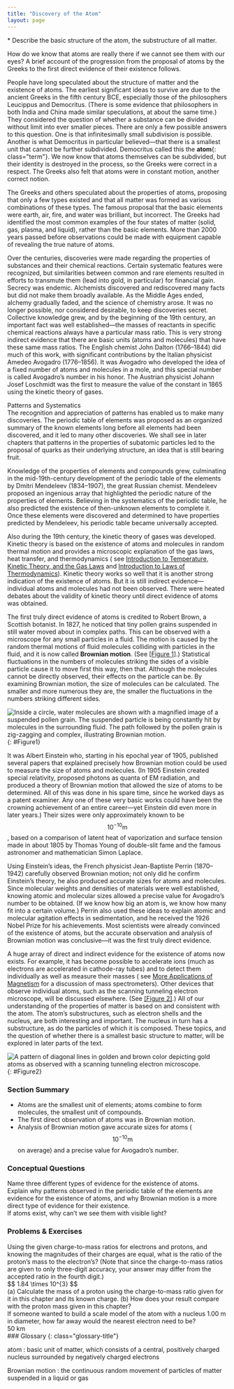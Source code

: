 ```yaml
---
title: "Discovery of the Atom"
layout: page
---
```


<div class="abstract" markdown="1">
* Describe the basic structure of the atom, the substructure of all matter.
</div>

How do we know that atoms are really there if we cannot see them with our eyes?
A brief account of the progression from the proposal of atoms by the Greeks to
the first direct evidence of their existence follows.

People have long speculated about the structure of matter and the existence of
atoms. The earliest significant ideas to survive are due to the ancient Greeks
in the fifth century BCE, especially those of the philosophers Leucippus and
Democritus. (There is some evidence that philosophers in both India and China
made similar speculations, at about the same time.) They considered the question
of whether a substance can be divided without limit into ever smaller pieces.
There are only a few possible answers to this question. One is that
infinitesimally small subdivision is possible. Another is what Democritus in
particular believed—that there is a smallest unit that cannot be further
subdivided. Democritus called this the **atom**{: class="term"}. We now know
that atoms themselves can be subdivided, but their identity is destroyed in the
process, so the Greeks were correct in a respect. The Greeks also felt that
atoms were in constant motion, another correct notion.

The Greeks and others speculated about the properties of atoms, proposing that
only a few types existed and that all matter was formed as various combinations
of these types. The famous proposal that the basic elements were earth, air,
fire, and water was brilliant, but incorrect. The Greeks had identified the most
common examples of the four states of matter (solid, gas, plasma, and liquid),
rather than the basic elements. More than 2000 years passed before observations
could be made with equipment capable of revealing the true nature of atoms.

Over the centuries, discoveries were made regarding the properties of substances
and their chemical reactions. Certain systematic features were recognized, but
similarities between common and rare elements resulted in efforts to transmute
them (lead into gold, in particular) for financial gain. Secrecy was endemic.
Alchemists discovered and rediscovered many facts but did not make them broadly
available. As the Middle Ages ended, alchemy gradually faded, and the science of
chemistry arose. It was no longer possible, nor considered desirable, to keep
discoveries secret. Collective knowledge grew, and by the beginning of the 19th
century, an important fact was well established—the masses of reactants in
specific chemical reactions always have a particular mass ratio. This is very
strong indirect evidence that there are basic units (atoms and molecules) that
have these same mass ratios. The English chemist John Dalton (1766–1844) did
much of this work, with significant contributions by the Italian physicist
Amedeo Avogadro (1776–1856). It was Avogadro who developed the idea of a fixed
number of atoms and molecules in a mole, and this special number is called
Avogadro’s number in his honor. The Austrian physicist Johann Josef Loschmidt
was the first to measure the value of the constant in 1865 using the kinetic
theory of gases.

<div class="note" data-has-label="true" data-label="" markdown="1">
<div class="title">
Patterns and Systematics
</div>
The recognition and appreciation of patterns has enabled us to make many discoveries. The periodic table of elements was proposed as an organized summary of the known elements long before all elements had been discovered, and it led to many other discoveries. We shall see in later chapters that patterns in the properties of subatomic particles led to the proposal of quarks as their underlying structure, an idea that is still bearing fruit.

</div>

Knowledge of the properties of elements and compounds grew, culminating in the
mid-19th-century development of the periodic table of the elements by Dmitri
Mendeleev (1834–1907), the great Russian chemist. Mendeleev proposed an
ingenious array that highlighted the periodic nature of the properties of
elements. Believing in the systematics of the periodic table, he also predicted
the existence of then-unknown elements to complete it. Once these elements were
discovered and determined to have properties predicted by Mendeleev, his
periodic table became universally accepted.

Also during the 19th century, the kinetic theory of gases was developed. Kinetic
theory is based on the existence of atoms and molecules in random thermal motion
and provides a microscopic explanation of the gas laws, heat transfer, and
thermodynamics (
see [Introduction to Temperature, Kinetic Theory, and the Gas Laws](../contents/ch13TemperatureKineticTheoryAndTheGasLaws)
and [Introduction to Laws of Thermodynamics](../contents/ch15Thermodynamics)). Kinetic
theory works so well that it is another strong indication of the existence of
atoms. But it is still indirect evidence—individual atoms and molecules had not
been observed. There were heated debates about the validity of kinetic theory
until direct evidence of atoms was obtained.

The first truly direct evidence of atoms is credited to Robert Brown, a Scottish
botanist. In 1827, he noticed that tiny pollen grains suspended in still water
moved about in complex paths. This can be observed with a microscope for any
small particles in a fluid. The motion is caused by the random thermal motions
of fluid molecules colliding with particles in the fluid, and it is now
called **Brownian motion**. (See [[Figure 1]](#Figure1).) Statistical
fluctuations in the numbers of molecules striking the sides of a visible
particle cause it to move first this way, then that. Although the molecules
cannot be directly observed, their effects on the particle can be. By examining
Brownian motion, the size of molecules can be calculated. The smaller and more
numerous they are, the smaller the fluctuations in the numbers striking
different sides.

![Inside a circle, water molecules are shown with a magnified image of a suspended pollen grain. The suspended particle is being constantly hit by molecules in the surrounding fluid. The path followed by the pollen grain is zig-zagging and complex, illustrating Brownian motion.](../resources/Figure_30_01_01a.jpg "The position of a pollen grain in water, measured every few seconds under a microscope, exhibits Brownian motion. Brownian motion is due to fluctuations in the number of atoms and molecules colliding with a small mass, causing it to move about in complex paths. This is nearly direct evidence for the existence of atoms, providing a satisfactory alternative explanation cannot be found.")
{: #Figure1}

It was Albert Einstein who, starting in his epochal year of 1905, published
several papers that explained precisely how Brownian motion could be used to
measure the size of atoms and molecules. (In 1905 Einstein created special
relativity, proposed photons as quanta of EM radiation, and produced a theory of
Brownian motion that allowed the size of atoms to be determined. All of this was
done in his spare time, since he worked days as a patent examiner. Any one of
these very basic works could have been the crowning achievement of an entire
career—yet Einstein did even more in later years.) Their sizes were only
approximately known to be $$10^{\text{−10}} \text{m} $$ , based on a comparison
of latent heat of vaporization and surface tension made in about 1805 by Thomas
Young of double-slit fame and the famous astronomer and mathematician Simon
Laplace.

Using Einstein’s ideas, the French physicist Jean-Baptiste Perrin (1870–1942)
carefully observed Brownian motion; not only did he confirm Einstein’s theory,
he also produced accurate sizes for atoms and molecules. Since molecular weights
and densities of materials were well established, knowing atomic and molecular
sizes allowed a precise value for Avogadro’s number to be obtained. (If we know
how big an atom is, we know how many fit into a certain volume.) Perrin also
used these ideas to explain atomic and molecular agitation effects in
sedimentation, and he received the 1926 Nobel Prize for his achievements. Most
scientists were already convinced of the existence of atoms, but the accurate
observation and analysis of Brownian motion was conclusive—it was the first
truly direct evidence.

A huge array of direct and indirect evidence for the existence of atoms now
exists. For example, it has become possible to accelerate ions (much as
electrons are accelerated in cathode-ray tubes) and to detect them individually
as well as measure their masses (
see [More Applications of Magnetism](../contents/ch22MoreApplicationsOfMagnetism)
for a discussion of mass spectrometers). Other devices that observe individual
atoms, such as the scanning tunneling electron microscope, will be discussed
elsewhere. (See [[Figure 2]](#Figure2).) All of our understanding of the
properties of matter is based on and consistent with the atom. The atom’s
substructures, such as electron shells and the nucleus, are both interesting and
important. The nucleus in turn has a substructure, as do the particles of which
it is composed. These topics, and the question of whether there is a smallest
basic structure to matter, will be explored in later parts of the text.

![A pattern of diagonal lines in golden and brown color depicting gold atoms as observed with a scanning tunneling electron microscope.](../resources/Figure_30_01_02a.jpg "Individual atoms can be detected with devices such as the scanning tunneling electron microscope that produced this image of individual gold atoms on a graphite substrate. (credit: Erwin Rossen, Eindhoven University of Technology, via Wikimedia Commons)")
{: #Figure2}

### Section Summary

* Atoms are the smallest unit of elements; atoms combine to form molecules, the
  smallest unit of compounds.
* The first direct observation of atoms was in Brownian motion.
* Analysis of Brownian motion gave accurate sizes for atoms (
  $$10^{\text{−10}} \text{m} $$ on average) and a precise value for Avogadro’s
  number.

### Conceptual Questions

<div class="exercise" data-element-type="conceptual-questions">
<div class="problem" markdown="1">
Name three different types of evidence for the existence of atoms.

</div>
</div>

<div class="exercise" data-element-type="conceptual-questions">
<div class="problem" markdown="1">
Explain why patterns observed in the periodic table of the elements are evidence for the existence of atoms, and why Brownian motion is a more direct type of evidence for their existence.

</div>
</div>

<div class="exercise" data-element-type="conceptual-questions">
<div class="problem" markdown="1">
If atoms exist, why can’t we see them with visible light?

</div>
</div>

### Problems &amp; Exercises

<div class="exercise" data-element-type="problems-exercises">
<div class="problem" markdown="1">
Using the given charge-to-mass ratios for electrons and protons, and knowing the magnitudes of their charges are equal, what is the ratio of the proton’s mass to the electron’s? (Note that since the charge-to-mass ratios are given to only three-digit accuracy, your answer may differ from the accepted ratio in the fourth digit.)

</div>
<div class="solution" markdown="1">
 $$ 1.84 \times 10^{3}  $$
</div>
</div>

<div class="exercise" data-element-type="problems-exercises">
<div class="problem" markdown="1">
(a) Calculate the mass of a proton using the charge-to-mass ratio given for it in this chapter and its known charge. (b) How does your result compare with the proton mass given in this chapter?

</div>
</div>

<div class="exercise" data-element-type="problems-exercises">
<div class="problem" markdown="1">
If someone wanted to build a scale model of the atom with a nucleus 1.00 m in diameter, how far away would the nearest electron need to be?

</div>
<div class="solution" markdown="1">
50 km

</div>
</div>

<div class="glossary" markdown="1">
### Glossary
{: class="glossary-title"}

atom
: basic unit of matter, which consists of a central, positively charged nucleus
surrounded by negatively charged electrons

Brownian motion
: the continuous random movement of particles of matter suspended in a liquid or
gas

</div>
